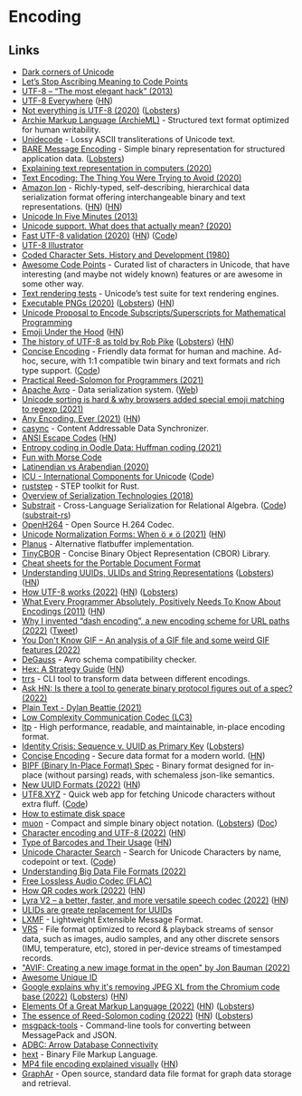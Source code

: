 # Encoding

## Links

- [Dark corners of Unicode](https://eev.ee/blog/2015/09/12/dark-corners-of-unicode/)
- [Let’s Stop Ascribing Meaning to Code Points](https://manishearth.github.io/blog/2017/01/14/stop-ascribing-meaning-to-unicode-code-points/)
- [UTF-8 – “The most elegant hack” (2013)](https://hackaday.com/2013/09/27/utf-8-the-most-elegant-hack/)
- [UTF-8 Everywhere](http://utf8everywhere.org/) ([HN](https://news.ycombinator.com/item?id=22867503))
- [Not everything is UTF-8 (2020)](https://octobus.net/blog/2020-06-05-not-everything-is-utf8.html) ([Lobsters](https://lobste.rs/s/3cus4b/not_everything_is_utf_8))
- [Archie Markup Language (ArchieML)](http://archieml.org/) - Structured text format optimized for human writability.
- [Unidecode](https://github.com/avian2/unidecode) - Lossy ASCII transliterations of Unicode text.
- [BARE Message Encoding](https://baremessages.org/) - Simple binary representation for structured application data. ([Lobsters](https://lobste.rs/s/r9phjo/bare_message_encoding))
- [Explaining text representation in computers (2020)](https://twitter.com/Cor3ntin/status/1277905449065553921)
- [Text Encoding: The Thing You Were Trying to Avoid (2020)](https://pboyd.io/posts/text-encoding/)
- [Amazon Ion](https://amzn.github.io/ion-docs/) - Richly-typed, self-describing, hierarchical data serialization format offering interchangeable binary and text representations. ([HN](https://news.ycombinator.com/item?id=23921610)) ([HN](https://news.ycombinator.com/item?id=29284428))
- [Unicode In Five Minutes (2013)](https://richardjharris.github.io/unicode-in-five-minutes.html)
- [Unicode support. What does that actually mean? (2020)](https://boyter.org/posts/unicode-support-what-does-that-actually-mean/)
- [Fast UTF-8 validation (2020)](https://lemire.me/blog/2020/10/20/ridiculously-fast-unicode-utf-8-validation/) ([HN](https://news.ycombinator.com/item?id=24839113)) ([Code](https://github.com/lemire/validateutf8-experiments))
- [UTF-8 Illustrator](https://utf-8-illustrator.com/)
- [Coded Character Sets, History and Development (1980)](https://textfiles.meulie.net/bitsaved/Books/Mackenzie_CodedCharSets.pdf)
- [Awesome Code Points](https://github.com/Codepoints/awesome-codepoints) - Curated list of characters in Unicode, that have interesting (and maybe not widely known) features or are awesome in some other way.
- [Text rendering tests](https://github.com/unicode-org/text-rendering-tests) - Unicode’s test suite for text rendering engines.
- [Executable PNGs (2020)](https://djharper.dev/post/2020/12/26/executable-pngs/) ([Lobsters](https://lobste.rs/s/npswqw/executable_pngs)) ([HN](https://news.ycombinator.com/item?id=25543191))
- [Unicode Proposal to Encode Subscripts/Superscripts for Mathematical Programming](https://github.com/stevengj/subsuper-proposal)
- [Emoji Under the Hood](https://tonsky.me/blog/emoji/) ([HN](https://news.ycombinator.com/item?id=26574008))
- [The history of UTF-8 as told by Rob Pike](http://doc.cat-v.org/bell_labs/utf-8_history) ([Lobsters](https://lobste.rs/s/jo5he6/history_utf_8_as_told_by_rob_pike)) ([HN](https://news.ycombinator.com/item?id=26735958))
- [Concise Encoding](https://concise-encoding.org/) - Friendly data format for human and machine. Ad-hoc, secure, with 1:1 compatible twin binary and text formats and rich type support. ([Code](https://github.com/kstenerud/concise-encoding))
- [Practical Reed-Solomon for Programmers (2021)](https://berthub.eu/articles/posts/reed-solomon-for-programmers/)
- [Apache Avro](https://github.com/apache/avro) - Data serialization system. ([Web](https://avro.apache.org/))
- [Unicode sorting is hard & why browsers added special emoji matching to regexp (2021)](https://devlog.hexops.com/2021/unicode-sorting-why-browsers-added-special-emoji-matching)
- [Any Encoding, Ever (2021)](https://thephd.dev/any-encoding-ever-ztd-text-unicode-cpp) ([HN](https://news.ycombinator.com/item?id=27695412))
- [casync](https://github.com/systemd/casync) - Content Addressable Data Synchronizer.
- [ANSI Escape Codes](https://gist.github.com/fnky/458719343aabd01cfb17a3a4f7296797) ([HN](https://news.ycombinator.com/item?id=28145209))
- [Entropy coding in Oodle Data: Huffman coding (2021)](https://fgiesen.wordpress.com/2021/08/30/entropy-coding-in-oodle-data-huffman-coding/)
- [Fun with Morse Code](https://apfelmus.nfshost.com/articles/fun-with-morse-code.html)
- [Latinendian vs Arabendian (2020)](https://theorangeduck.com/page/latinendian-arabendian)
- [ICU - International Components for Unicode](https://icu.unicode.org/) ([Code](https://github.com/unicode-org/icu))
- [ruststep](https://github.com/ricosjp/ruststep) - STEP toolkit for Rust.
- [Overview of Serialization Technologies (2018)](https://indico.cern.ch/event/658060/contributions/2898569/attachments/1622526/2582399/pivarski-serialization.pdf)
- [Substrait](https://substrait.io/) - Cross-Language Serialization for Relational Algebra. ([Code](https://github.com/substrait-io/substrait)) ([substrait-rs](https://github.com/andygrove/substrait-rs))
- [OpenH264](https://github.com/cisco/openh264) - Open Source H.264 Codec.
- [Unicode Normalization Forms: When ö ≠ ö (2021)](https://blog.opencore.ch/posts/unicode-normalization-forms/) ([HN](https://news.ycombinator.com/item?id=29751641))
- [Planus](https://github.com/TethysSvensson/planus) - Alternative flatbuffer implementation.
- [TinyCBOR](https://github.com/intel/tinycbor) - Concise Binary Object Representation (CBOR) Library.
- [Cheat sheets for the Portable Document Format](https://github.com/gendx/pdf-cheat-sheets)
- [Understanding UUIDs, ULIDs and String Representations](https://sudhir.io/uuids-ulids) ([Lobsters](https://lobste.rs/s/ucvsxl/understanding_uuids_ulids_string)) ([HN](https://news.ycombinator.com/item?id=29794186))
- [How UTF-8 works (2022)](https://sethmlarson.dev/blog/utf-8) ([HN](https://news.ycombinator.com/item?id=30259097)) ([Lobsters](https://lobste.rs/s/5qtiye/how_utf_8_works))
- [What Every Programmer Absolutely, Positively Needs To Know About Encodings (2011)](https://kunststube.net/encoding/) ([HN](https://news.ycombinator.com/item?id=30384223))
- [Why I invented “dash encoding”, a new encoding scheme for URL paths (2022)](https://simonwillison.net/2022/Mar/5/dash-encoding/) ([Tweet](https://twitter.com/simonw/status/1500228316309061633))
- [You Don't Know GIF – An analysis of a GIF file and some weird GIF features (2022)](https://blog.darrien.dev/posts/you-dont-know-gif/)
- [DeGauss](https://github.com/vertexclique/degauss) - Avro schema compatibility checker.
- [Hex: A Strategy Guide](http://www.mseymour.ca/hex_book/hexstrat.html) ([HN](https://news.ycombinator.com/item?id=30783156))
- [trrs](https://github.com/acheronfail/trrs) - CLI tool to transform data between different encodings.
- [Ask HN: Is there a tool to generate binary protocol figures out of a spec? (2022)](https://news.ycombinator.com/item?id=30895905)
- [Plain Text - Dylan Beattie (2021)](https://www.youtube.com/watch?v=_mZBa3sqTrI)
- [Low Complexity Communication Codec (LC3)](https://github.com/google/liblc3)
- [ltp](https://github.com/socketsupply/ltp) - High performance, readable, and maintainable, in-place encoding format.
- [Identity Crisis: Sequence v. UUID as Primary Key](https://brandur.org/nanoglyphs/026-ids) ([Lobsters](https://lobste.rs/s/l9fnbd/identity_crisis_sequence_v_uuid_as))
- [Concise Encoding](https://concise-encoding.org/) - Secure data format for a modern world. ([HN](https://news.ycombinator.com/item?id=31475779))
- [BIPF (Binary In-Place Format) Spec](https://github.com/ssbc/bipf-spec) - Binary format designed for in-place (without parsing) reads, with schemaless json-like semantics.
- [New UUID Formats (2022)](https://www.ietf.org/id/draft-peabody-dispatch-new-uuid-format-03.html) ([HN](https://news.ycombinator.com/item?id=31715119))
- [UTF8.XYZ](https://utf8.xyz/) - Quick web app for fetching Unicode characters without extra fluff. ([Code](https://github.com/sethmlarson/utf8.xyz))
- [How to estimate disk space](https://lethain.com/how-to-estimate-disk-space/)
- [muon](https://github.com/vshymanskyy/muon) - Compact and simple binary object notation. ([Lobsters](https://lobste.rs/s/a7ougq/on_compact_simple_binary_encoding_on_par)) ([Doc](https://docs.google.com/presentation/d/1MosK6LTy_Rr32eF6HKej6UEtf9vBzdbeSF6YPb1_e4A/present?slide=id.g13be37bd3ba_0_6))
- [Character encoding and UTF-8 (2022)](https://blog.fredrb.com/2022/07/31/character-encoding-utf8/) ([HN](https://news.ycombinator.com/item?id=32299965))
- [Type of Barcodes and Their Usage](https://scanbot.io/blog/types-of-barcodes/) ([HN](https://news.ycombinator.com/item?id=32591356))
- [Unicode Character Search](https://macleod.io/unicode/) - Search for Unicode Characters by name, codepoint or text. ([Code](https://github.com/Alexendoo/unicode-search))
- [Understanding Big Data File Formats (2022)](https://www.vladsiv.com/big-data-file-formats/)
- [Free Lossless Audio Codec (FLAC)](https://github.com/xiph/flac)
- [How QR codes work (2022)](https://typefully.com/DanHollick/qr-codes-T7tLlNi) ([HN](https://news.ycombinator.com/item?id=32837565))
- [Lyra V2 – a better, faster, and more versatile speech codec (2022)](https://opensource.googleblog.com/2022/09/lyra-v2-a-better-faster-and-more-versatile-speech-codec.html) ([HN](https://news.ycombinator.com/item?id=33041114))
- [ULIDs are greate replacement for UUIDs](https://twitter.com/mholt6/status/1577503148821819392)
- [LXMF](https://github.com/markqvist/LXMF) - Lightweight Extensible Message Format.
- [VRS](https://github.com/facebookresearch/vrs) - File format optimized to record & playback streams of sensor data, such as images, audio samples, and any other discrete sensors (IMU, temperature, etc), stored in per-device streams of timestamped records.
- ["AVIF: Creating a new image format in the open" by Jon Bauman (2022)](https://www.youtube.com/watch?v=BUkRlfkv2D8)
- [Awesome Unique ID](https://github.com/grantcarthew/awesome-unique-id)
- [Google explains why it's removing JPEG XL from the Chromium code base (2022)](https://bugs.chromium.org/p/chromium/issues/detail?id=1178058#c84) ([Lobsters](https://lobste.rs/s/27hc2m/google_explains_why_it_s_removing_jpeg_xl)) ([HN](https://news.ycombinator.com/item?id=33399940))
- [Elements Of a Great Markup Language (2022)](https://matklad.github.io/2022/10/28/elements-of-a-great-markup-language.html) ([HN](https://news.ycombinator.com/item?id=33381373)) ([Lobsters](https://lobste.rs/s/cx7wl2/elements_great_markup_language))
- [The essence of Reed-Solomon coding (2022)](https://mazzo.li/posts/reed-solomon.html) ([HN](https://news.ycombinator.com/item?id=33492716)) ([Lobsters](https://lobste.rs/s/hvqgl9/essence_reed_solomon_coding))
- [msgpack-tools](https://github.com/ludocode/msgpack-tools) - Command-line tools for converting between MessagePack and JSON.
- [ADBC: Arrow Database Connectivity](https://github.com/apache/arrow-adbc)
- [hext](https://github.com/gennyble/hext) - Binary File Markup Language.
- [MP4 file encoding explained visually](https://twitter.com/angealbertini/status/1595845629510647808) ([HN](https://news.ycombinator.com/item?id=33741701))
- [GraphAr](https://github.com/alibaba/GraphAr) - Open source, standard data file format for graph data storage and retrieval.
